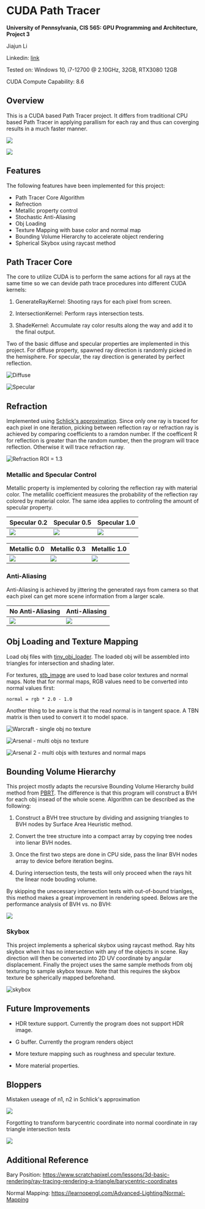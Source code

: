 CUDA Path Tracer
================

**University of Pennsylvania, CIS 565: GPU Programming and Architecture, Project 3**

Jiajun Li

Linkedin: [link](https://www.linkedin.com/in/jiajun-li-5063a4217/)

Tested on: Windows 10, i7-12700 @ 2.10GHz, 32GB, RTX3080 12GB

CUDA Compute Capability: 8.6

## **Overview**

This is a CUDA based Path Tracer project. It differs from traditional CPU based Path Tracer in applying  parallism for each ray and thus can coverging results in a much faster manner. 

![](img/Renders/obj4.png)

![](img/Renders/ball_trophy3.png)



## **Features**

The following features have been implemented for this project:

- Path Tracer Core Algorithm
- Refrection
- Metallic property control
- Stochastic Anti-Aliasing
- Obj Loading
- Texture Mapping with base color and normal map
- Bounding Volume Hierarchy to accelerate object rendering
- Spherical Skybox using raycast method


## **Path Tracer Core**

The core to utilize CUDA is to perform the same actions for all rays at the same time so we can devide path trace procedures into different CUDA kernels:

1. GenerateRayKernel: Shooting rays for each pixel from screen. 

2. IntersectionKernel: Perform rays intersection tests.

3. ShadeKernel: Accumulate ray color results along the way and add it to the final output.

Two of the basic diffuse and specular properties are implemented in this project. For diffuse property, spawned ray direction is randomly picked in the hemisphere. For specular, the ray direction is generated by perfect reflection.

![Diffuse](img/Renders/cornell.png)

![Specular](img/Renders/cornell2.png)

## **Refraction**

Implemented using [Schlick's approximation](https://en.wikipedia.org/wiki/Schlick%27s_approximation#:~:text=In%203D%20computer%20graphics%2C%20Schlick's,(surface)%20between%20two%20media.). Since only one ray is traced for each pixel in one iteration, picking between reflection ray or refraction ray is achieved by comparing coefficients to a ramdon number. If the coefficent R for reflection is greater than the random number, then the program will trace reflection. Otherwise it will trace refraction ray.

![Refraction ROI = 1.3](img/Renders/refract.png)

### **Metallic and Specular Control**

Metallic property is implemented by coloring the reflection ray with material color. The metallilc coefficient measures the probability of the reflection ray colored by material color. The same idea applies to controling the amount of specular property. 

| Specular 0.2 | Specular 0.5 | Specular 1.0 |      
| ---------------------------------| ----------------------------------|----------------------------------|
| ![](img/Renders/specular02.png)   | ![](img/Renders/specular06.png)   |![](img/Renders/specular10.png) |

| Metallic 0.0 | Metallic 0.3 | Metallic 1.0 |      
| ---------------------------------| ----------------------------------|----------------------------------|
| ![](img/Renders/metallic00.png)   | ![](img/Renders/metallic03.png)   |![](img/Renders/metallic10.png) |

### **Anti-Aliasing**

Anti-Aliasing is achieved by jittering the generated rays from camera so that each pixel can get more scene information from a larger scale.

| No Anti-Aliasing                 | Anti-Aliasing                     |                 
| ---------------------------------| ----------------------------------|
| ![](img/Renders/anti-aliasing1.png)   | ![](img/Renders/anti-aliasing2.png)   |

## **Obj Loading and Texture Mapping**

Load obj files with [tiny_obj_loader](https://github.com/tinyobjloader/tinyobjloader). The loaded obj will be assembled into triangles for intersection and shading later.

For textures, [stb_image](https://github.com/nothings/stb) are used to load base color textures and normal maps. Note that for normal maps, RGB values need to be converted into normal values first:

    normal = rgb * 2.0 - 1.0 

Another thing to be aware is that the read normal is in tangent space. A TBN matrix is then used to convert it to model space.

![Warcraft - single obj no texture](img/Renders/obj1.png)

![Arsenal - multi objs no texture](img/Renders/obj3.png)

![Arsenal 2 - multi objs with textures and normal maps](img/Renders/obj4.png)

## **Bounding Volume Hierarchy**

This project mostly adapts the recursive Bounding Volume Hierarchy build method from [PBRT](https://www.pbr-book.org/3ed-2018/Primitives_and_Intersection_Acceleration/Bounding_Volume_Hierarchies#fragment-BVHAccelLocalDeclarations-1). The difference is that this program will construct a BVH for each obj insead of the whole scene. Algorithm can be described as the following:

1. Construct a BVH tree structure by dividing and assigning triangles to BVH nodes by Surface Area Heuristic method.

2. Convert the tree structure into a compact array by copying tree nodes into lienar BVH nodes.

3. Once the first two steps are done in CPU side, pass the linar BVH nodes array to device before iteration begins.

4. During intersection tests, the tests will only proceed when the rays hit the linear node bouding volume.

By skipping the unecessary intersection tests with out-of-bound trianlges, this method makes a great improvement in rendering speed. Belows are the performance analysis of BVH vs. no BVH:

![](img/bvh_analysis.png)


### **Skybox**

This project implements a spherical skybox using raycast method. Ray hits skybox when it has no intersection with any of the objects in scene. Ray direction will then be converted into 2D UV coordinate by angular displacement. Finally the project uses the same sample methods from obj texturing to sample skybox texure. Note that this requires the skybox texture be spherically mapped beforehand. 

![skybox](img/Renders/skybox.gif)


## **Future Improvements**

- HDR texture support. Currently the program does not support HDR image.

- G buffer. Currently the program renders object 

- More texture mapping such as roughness and specular texture.

- More material properties. 

## **Bloppers**

Mistaken useage of n1, n2 in Schlick's approximation

![](img/Bloopers/1.png)

Forgotting to transform barycentric coordinate into normal coordinate in ray triangle intersection tests

![](img/Bloopers/2.png)


## **Additional Reference**

Bary Position: https://www.scratchapixel.com/lessons/3d-basic-rendering/ray-tracing-rendering-a-triangle/barycentric-coordinates

Normal Mapping: https://learnopengl.com/Advanced-Lighting/Normal-Mapping


